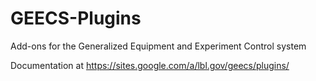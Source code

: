 # GEECS-Plugins
Add-ons for the Generalized Equipment and Experiment Control system

Documentation at 
https://sites.google.com/a/lbl.gov/geecs/plugins/

